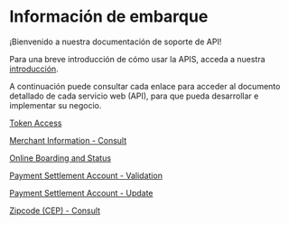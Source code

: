 
# Información de embarque


¡Bienvenido a nuestra documentación de soporte de API!

Para una breve introducción de&nbsp;cómo usar la APIS, acceda a nuestra [introducción][1].

A continuación puede consultar cada enlace para acceder al documento detallado de cada servicio web (API), para que pueda desarrollar e implementar su negocio.

[Token Access](../api/?type=post&path=/token/)

[Merchant Information - Consult](../api/?type=get&path=/v1/consultaEstabelecimento/{clientNumber})

[Online Boarding and Status](../api/?type=post&path=//api/proposal)

[Payment Settlement Account - Validation](../api/?type=post&path=/validar)

[Payment Settlement Account - Update](../api/?type=post&path=/paymentAccountInfo/)

[Zipcode (CEP) - Consult](../api/?type=get&path=/cep/{cep})

[1]: APIs-Introduction.md
